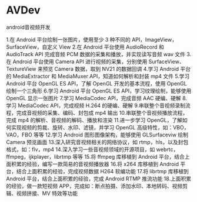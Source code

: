 # AVDev
android音视频开发

1.在 Android 平台绘制一张图片，使用至少 3 种不同的 API，ImageView，SurfaceView，自定义 View
2.在 Android 平台使用 AudioRecord 和 AudioTrack API 完成音频 PCM 数据的采集和播放，并实现读写音频 wav 文件
3.在 Android 平台使用 Camera API 进行视频的采集，分别使用 SurfaceView、TextureView 来预览 Camera 数据，取到 NV21 的数据回调
4.学习 Android 平台的 MediaExtractor 和 MediaMuxer API，知道如何解析和封装 mp4 文件
5.学习 Android 平台 OpenGL ES API，了解 OpenGL 开发的基本流程，使用 OpenGL 绘制一个三角形
6.学习 Android 平台 OpenGL ES API，学习纹理绘制，能够使用 OpenGL 显示一张图片
7.学习 MediaCodec API，完成音频 AAC 硬编、硬解
8.学习 MediaCodec API，完成视频 H.264 的硬编、硬解
9.串联整个音视频录制流程，完成音视频的采集、编码、封包成 mp4 输出
10.串联整个音视频播放流程，完成 mp4 的解析、音视频的解码、播放和渲染
11.进一步学习 OpenGL，了解如何实现视频的剪裁、旋转、水印、滤镜，并学习 OpenGL 高级特性，如：VBO，VAO，FBO 等等
12.学习 Android 图形图像架构，能够使用 GLSurfaceviw 绘制 Camera 预览画面
13.深入研究音视频相关的网络协议，如 rtmp，hls，以及封包格式，如：flv，mp4
14.深入学习一些音视频领域的开源项目，如 webrtc，ffmpeg，ijkplayer，librtmp 等等
15.将 ffmpeg 库移植到 Android 平台，结合上面积累的经验，编写一款简易的音视频播放器
16.将 x264 库移植到 Android 平台，结合上面积累的经验，完成视频数据 H264 软编功能
17.将 librtmp 库移植到 Android 平台，结合上面积累的经验，完成 Android RTMP 推流功能
18.上面积累的经验，做一款短视频 APP，完成如：断点拍摄、添加水印、本地转码、视频剪辑、视频拼接、MV 特效等功能
